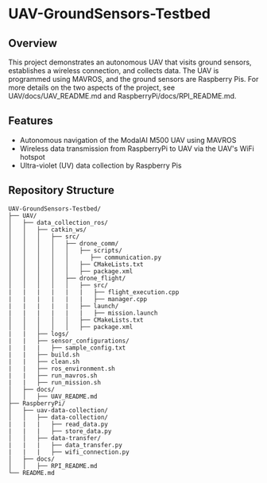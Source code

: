 # UAV-GroundSensors-Testbed

## Overview
This project demonstrates an autonomous UAV that visits ground sensors, establishes a wireless connection, and collects data. The UAV is programmed using MAVROS, and the ground sensors are Raspberry Pis. For more details on the two aspects of the project, see UAV/docs/UAV_README.md and RaspberryPi/docs/RPI_README.md.

## Features
- Autonomous navigation of the ModalAI M500 UAV using MAVROS
- Wireless data transmission from RaspberryPi to UAV via the UAV's WiFi hotspot
- Ultra-violet (UV) data collection by Raspberry Pis

## Repository Structure
```plaintext
UAV-GroundSensors-Testbed/
├── UAV/
│   ├── data_collection_ros/
│   │   ├── catkin_ws/
│   │   │   ├── src/
│   │   │   │   ├── drone_comm/
│   │   │   │   │   ├── scripts/
│   │   │   │   │      ├── communication.py
│   │   │   │   │   ├── CMakeLists.txt
│   │   │   │   │   ├── package.xml
│   │   │   │   ├── drone_flight/
│   │   │   │   │   ├── src/
|   |   |   |   |   |   ├── flight_execution.cpp
|   |   |   |   |   |   ├── manager.cpp
|   |   |   |   |   ├── launch/
|   |   |   |   |   |   ├── mission.launch
│   │   │   │   │   ├── CMakeLists.txt
│   │   │   │   │   ├── package.xml
|   |   ├── logs/
|   |   ├── sensor_configurations/
|   |   |   ├── sample_config.txt
|   |   ├── build.sh
|   |   ├── clean.sh
|   |   ├── ros_environment.sh
|   |   ├── run_mavros.sh
|   |   ├── run_mission.sh
│   ├── docs/
│   │   ├── UAV_README.md
├── RaspberryPi/
│   ├── uav-data-collection/
│   │   ├── data-collection/
|   |   |   ├── read_data.py
|   |   |   ├── store_data.py
│   │   ├── data-transfer/
|   |   |   ├── data_transfer.py
|   |   |   ├── wifi_connection.py
│   ├── docs/
│   │   ├── RPI_README.md
└── README.md
